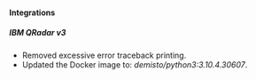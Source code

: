 
#### Integrations
##### IBM QRadar v3
- Removed excessive error traceback printing.
- Updated the Docker image to: *demisto/python3:3.10.4.30607*.
